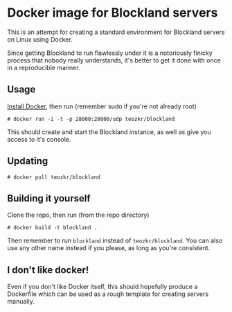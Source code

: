 Docker image for Blockland servers
==================================

This is an attempt for creating a standard environment for Blockland servers on Linux using Docker.

Since getting Blockland to run flawlessly under it is a notoriously finicky process that nobody really understands, it's better to get it done with once in a reproducible manner.

Usage
-----

[Install Docker](https://www.docker.io/gettingstarted/), then run (remember sudo if you're not already root)

    # docker run -i -t -p 28000:28000/udp teozkr/blockland

This should create and start the Blockland instance, as well as give you access to it's console.

Updating
--------

    # docker pull teozkr/blockland

Building it yourself
--------------------

Clone the repo, then run (from the repo directory)

    # docker build -t blockland .

Then remember to run `blockland` instead of `teozkr/blockland`. You can also use any other name instead if you please, as long as you're consistent.

I don't like docker!
--------------------

Even if you don't like Docker itself, this should hopefully produce a Dockerfile which can be used as a rough template for creating servers manually.


